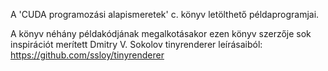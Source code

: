 A 'CUDA programozási alapismeretek' c. könyv letölthető példaprogramjai.

A könyv néhány példakódjának megalkotásakor ezen könyv szerzője sok inspirációt merített Dmitry V. Sokolov tinyrenderer leírásaiból:
https://github.com/ssloy/tinyrenderer
